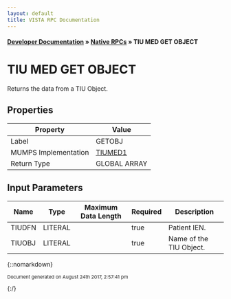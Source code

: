 ```yaml
---
layout: default
title: VISTA RPC Documentation
---
```


#### [Developer Documentation](../index) &#187; [Native RPCs](TableOfContents) &#187; TIU MED GET OBJECT<br/>
# TIU MED GET OBJECT

Returns the data from a TIU Object.

## Properties

Property | Value
--- | ---
Label | GETOBJ
MUMPS Implementation | [TIUMED1](http://code.osehra.org/dox/Routine_TIUMED1_source.html)
Return Type | GLOBAL ARRAY


## Input Parameters

Name | Type | Maximum Data Length | Required | Description
--- | --- | --- | --- | ---
TIUDFN | LITERAL |  | true | Patient IEN.
TIUOBJ | LITERAL |  | true | Name of the TIU Object.



{::nomarkdown} <br/><p style="font-size: 11px">Document generated on August 24th 2017, 2:57:41 pm</p>{:/}